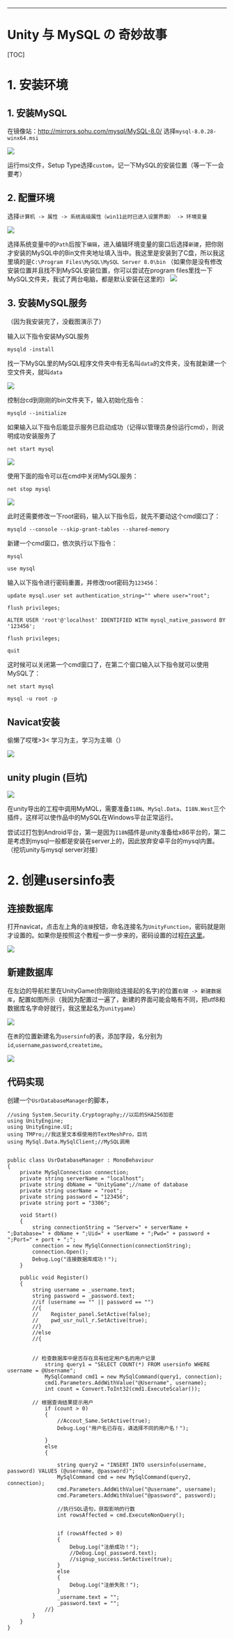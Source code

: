 -------------
Unity 与 MySQL の 奇妙故事
=============

[TOC]

# 1. 安装环境

## 1. 安装MySQL

在镜像站：http://mirrors.sohu.com/mysql/MySQL-8.0/ 选择`mysql-8.0.28-winx64.msi`

<img src = "C:\Archive\LanQiao\Unity\md\Pictures\0004.png">

运行msi文件，Setup Type选择`custom`，记一下MySQL的安装位置（等一下一会要考）

## 2. 配置环境

选择`计算机 -> 属性 -> 系统高级属性（win11此时已进入设置界面） -> 环境变量`

<img src = "C:\Archive\LanQiao\Unity\md\Pictures\0005.png">

选择系统变量中的`Path`后按下`编辑`，进入编辑环境变量的窗口后选择`新建`，把你刚才安装的MySQL中的Bin文件夹地址填入当中。我这里是安装到了C盘，所以我这里填的是`C:\Program Files\MySQL\MySQL Server 8.0\bin`
（如果你是没有修改安装位置并且找不到MySQL安装位置，你可以尝试在program files里找一下MySQL文件夹，我试了两台电脑，都是默认安装在这里的）
<img src = "C:\Archive\LanQiao\Unity\md\Pictures\0006.png">

## 3. 安装MySQL服务

（因为我安装完了，没截图演示了）

输入以下指令安装MySQL服务
```xml{.line-numbers}
mysqld -install
```

找一下MySQL里的MySQL程序文件夹中有无名叫`data`的文件夹，没有就新建一个空文件夹，就叫`data`

<img src = "C:\Archive\LanQiao\Unity\md\Pictures\0007.png">

控制台cd到刚刚的bin文件夹下，输入初始化指令：

```xml{.line-numbers}
mysqld --initialize
```

如果输入以下指令后能显示服务已启动成功（记得以管理员身份运行cmd），则说明成功安装服务了

```xml{.line-numbers}
net start mysql
```

<img src = "C:\Archive\LanQiao\Unity\md\Pictures\0008.png">

使用下面的指令可以在cmd中关闭MySQL服务：

```xml{.line-numbers}
net stop mysql
```

<img src= "C:\Archive\LanQiao\Unity\md\Pictures\0009.png">

此时还需要修改一下root密码，输入以下指令后，就先不要动这个cmd窗口了：

```xml
mysqld --console --skip-grant-tables --shared-memory
```
新建一个cmd窗口，依次执行以下指令：
```xml{.line-numbers}
mysql

use mysql
```
<a id = "Xiaoqiu_1"></a>
输入以下指令进行密码重置，并修改root密码为`123456`：
```xml{.line-numbers}
update mysql.user set authentication_string="" where user="root";

flush privileges;

ALTER USER 'root'@'localhost' IDENTIFIED WITH mysql_native_password BY '123456';

flush privileges;

quit
```
这时候可以关闭第一个cmd窗口了，在第二个窗口输入以下指令就可以使用MySQL了：

```xml{.line-numbers}
net start mysql

mysql -u root -p
```

## Navicat安装

偷懒了哎嘿>3< 学习为主，学习为主嘛（）

<img src = "C:\Archive\LanQiao\Unity\md\Pictures\0010.png">

## unity plugin (巨坑)

<img src = "C:\Archive\LanQiao\Unity\md\Pictures\0011.png">

在unity导出的工程中调用MyMQL，需要准备`I18N`、`MySql.Data`、`I18N.West`三个插件，这样可以使作品中的MySQL在Windows平台正常运行。

尝试过打包到Android平台，第一是因为`I18N`插件是unity准备给x86平台的，第二是考虑到mysql一般都是安装在server上的，因此放弃安卓平台的mysql内置。（挖坑unity与mysql server对接）

# 2. 创建usersinfo表

## 连接数据库

 打开navicat，点击左上角的`连接`按钮，命名连接名为`UnityFunction`，密码就是刚才设置的。如果你是按照这个教程一步一步来的，密码设置的过程[在这里](#Xiaoqiu_1)。

 <img src = "C:\Archive\LanQiao\Unity\md\Pictures\0012.png">

## 新建数据库

 在左边的导航栏里在UnityGame(你刚刚给连接起的名字)的位置`右键 -> 新建数据库`，配置如图所示（我因为配置过一遍了，新建的界面可能会略有不同，把utf8和数据库名字命好就行，我这里起名为`unitygame`）

 <img src = "C:\Archive\LanQiao\Unity\md\Pictures\0013.png">

 在`表`的位置新建名为`usersinfo`的表，添加字段，名分别为`id`,`username`,`password`,`createtime`。

 <img src = "C:\Archive\LanQiao\Unity\md\Pictures\0014.png">

## 代码实现

创建一个`UsrDatabaseManager`的脚本，

```csharp{.line-numbers}
//using System.Security.Cryptography;//以后的SHA256加密
using UnityEngine;
using UnityEngine.UI;
using TMPro;//我这里文本框使用的TextMeshPro，巨坑
using MySql.Data.MySqlClient;//MySQL调用


public class UsrDatabaseManager : MonoBehaviour
{
    private MySqlConnection connection;
    private string serverName = "localhost";
    private string dbName = "UnityGame";//name of database
    private string userName = "root";
    private string password = "123456";
    private string port = "3306";

    void Start()
    {
        string connectionString = "Server=" + serverName + ";Database=" + dbName + ";Uid=" + userName + ";Pwd=" + password + ";Port=" + port + ";";
        connection = new MySqlConnection(connectionString);
        connection.Open();
        Debug.Log("连接数据库成功！");
    }

    public void Register()
    {
        string username = _username.text;
        string password = _password.text;
        //if (username == "" || password == "")
        //{
        //    Register_panel.SetActive(false);
        //    pwd_usr_null_r.SetActive(true);
        //}
        //else
        //{


        // 检查数据库中是否存在具有给定用户名的用户记录
            string query1 = "SELECT COUNT(*) FROM usersinfo WHERE username = @Username";
            MySqlCommand cmd1 = new MySqlCommand(query1, connection);
            cmd1.Parameters.AddWithValue("@Username", username);
            int count = Convert.ToInt32(cmd1.ExecuteScalar());

        // 根据查询结果提示用户
            if (count > 0)
            {
                //Accout_Same.SetActive(true);
                Debug.Log("用户名已存在，请选择不同的用户名！");
            
            }
            else
            {

                string query2 = "INSERT INTO usersinfo(username, password) VALUES (@username, @password)";
                MySqlCommand cmd = new MySqlCommand(query2, connection);
                cmd.Parameters.AddWithValue("@username", username);
                cmd.Parameters.AddWithValue("@password", password);

                //执行SQL语句，获取影响的行数
                int rowsAffected = cmd.ExecuteNonQuery();


                if (rowsAffected > 0)
                {
                    Debug.Log("注册成功！");
                    //Debug.Log(_password.text);
                    //signup_success.SetActive(true);
                }
                else
                {
                    Debug.Log("注册失败！");
                }
                _username.text = "";
                _password.text = "";
            //}
        }
    }
}
```
